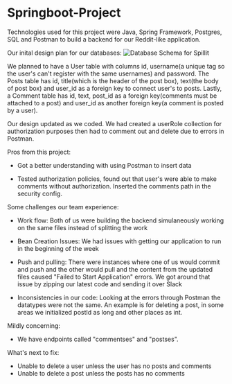 # Springboot-Project

Technologies used for this project were Java, Spring Framework, Postgres, SQL and Postman to build a backend for our Reddit-like application.

Our inital design plan for our databases:
![Database Schema for Spillit](https://i.imgur.com/HqR9H2K.jpg)

We planned to have a User table with columns id, username(a unique tag so the user's can't register with the same usernames) and password. The Posts table has id, title(which is the header of the post box), text(the body of post box) and user_id as a foreign key to connect user's to posts. Lastly, a Comment table has id, text, post_id as a foreign key(comments must be attached to a post) and user_id as another foreign key(a comment is posted by a user).

Our design updated as we coded. We had created a userRole collection for authorization purposes then had to comment out and delete due to errors in Postman.

Pros from this project: 

- Got a better understanding with using Postman to insert data

- Tested authorization policies, found out that user's were able to make comments without authorization. Inserted the comments path in the security config.

Some challenges our team experience:

- Work flow: Both of us were building the backend simulaneously working on the same files instead of splitting the work

- Bean Creation Issues: We had issues with getting our application to run in the beginning of the week

- Push and pulling: There were instances where one of us would commit and push and the other would pull and the content from the updated files caused "Failed to Start Application" errors. We got around that issue by zipping our latest code and sending it over Slack

- Inconsistencies in our code: Looking at the errors through Postman the datatypes were not the same. An example is for deleting a post, in some areas we initialized postId as long and other places as int.

Mildly concerning:

- We have endpoints called "commentses" and "postses".

What's next to fix:

- Unable to delete a user unless the user has no posts and comments
- Unable to delete a post unless the posts has no comments


